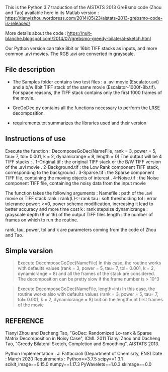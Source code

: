 



This is the Python 3.7 traduction of the AISTATS 2013 GreBsmo code (Zhou and Tao) available here in its Matlab version : 
https://tianyizhou.wordpress.com/2014/05/23/aistats-2013-grebsmo-code-is-released/

More details about the code : 
https://nuit-blanche.blogspot.com/2014/07/grebsmo-greedy-bilateral-sketch.html

Our Python version can take 8bit or 16bit TIFF stacks as inputs, and more common .avi movies.
The RGB .avi are converted in grayscale.

## File description

- The Samples folder contains two test files : a .avi movie (Escalator.avi) and a b/w 8bit TIFF stack of the same movie (Escalator-1000f-8b.tif). For space reasons, the TIFF stack contains only the first 1000 frames of the movie.

- GreGoDec.py contains all the functions necessary to perform the LRSE decomposition.

- requirements.txt summarizes the libraries used and their version

## Instructions of use

Execute the function : 
DecomposeGoDec(NameFile, rank = 3, power = 5, tau= 7, tol= 0.001, k = 2, dynamicrange = 8, length = 0)
The output will be 4 TIFF stacks : 
. 1-Original.tif : the original TIFF stack or the B/W TIFF version of the .avi movie
. 2-Background.tif : the Low Rank component TIFF stack, corresponding to the background
. 3-Sparse.tif : the Sparse component TIFF file, containing the moving objects of interest
. 4-Noise.tif : the Noise component TIFF file, containing the noisy data from the input movie

The function takes the following arguments : 
Namefile : path of the .avi movie or TIFF stack
rank : rank(L)<=rank
tau : soft thresholding
tol : error tolerance
power: >=0, power scheme modification, increasing it lead to better accuracy and more time cost
k : rank stepsize
dynamicrange : grayscale depth (8 or 16) of the output TIFF files
length : the number of frames on which to run the routine.

rank, tau, power, tol and k are parameters coming from the code of Zhou and Tao.

## Simple version

> Execute DecomposeGoDec(NameFile)
In this case, the routine works with defaults values (rank = 3, power = 5, tau= 7, tol= 0.001, k = 2, dynamicrange = 8) and all the frames of the stack are considered. The decomposition can be pretty slow if the frame number is > 10^3

> Execute DecomposeGoDec(NameFile, length=int)
In this case, the routine works also with defaults values (rank = 3, power = 5, tau= 7, tol= 0.001, k = 2, dynamicrange = 8) but on the length=int first frames of the movie

## REFERENCE

Tianyi Zhou and Dacheng Tao, "GoDec: Randomized Lo-rank & Sparse Matrix Decomposition in Noisy Case", ICML 2011
Tianyi Zhou and Dacheng Tao, "Greedy Bilateral Sketch, Completion and  Smoothing", AISTATS 2013.

Python Implementation : J. Fattaccioli (Department of Chemisrty, ENS)
Date : March 2020
Requirements : 
Python==3.7.5
scipy==1.3.1
scikit_image==0.15.0
numpy==1.17.3
PyWavelets==1.0.3
skimage==0.0


